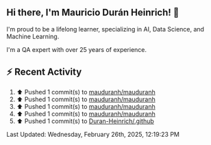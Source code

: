 ## Hi there, I'm Mauricio Durán Heinrich! 👋

I'm proud to be a lifelong learner, specializing in AI, Data Science, and Machine Learning.

I'm a QA expert with over 25 years of experience.

## :zap: Recent Activity
<!--RECENT_ACTIVITY:start-->
1. ⬆️ Pushed 1 commit(s) to [mauduranh/mauduranh](https://github.com/mauduranh/mauduranh)<br>
2. ⬆️ Pushed 1 commit(s) to [mauduranh/mauduranh](https://github.com/mauduranh/mauduranh)<br>
3. ⬆️ Pushed 1 commit(s) to [mauduranh/mauduranh](https://github.com/mauduranh/mauduranh)<br>
4. ⬆️ Pushed 1 commit(s) to [mauduranh/mauduranh](https://github.com/mauduranh/mauduranh)<br>
5. ⬆️ Pushed 1 commit(s) to [Duran-Heinrich/.github](https://github.com/Duran-Heinrich/.github)<br>
<!--RECENT_ACTIVITY:end-->

<!--RECENT_ACTIVITY:last_update-->
Last Updated: Wednesday, February 26th, 2025, 12:19:23 PM
<!--RECENT_ACTIVITY:last_update_end-->

